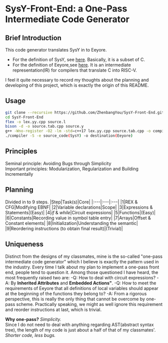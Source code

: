 # SysY-Front-End: a One-Pass Intermediate Code Generator
## Brief Introduction
This code generator translates SysY in to Eeyore.  
  - For the definition of SysY, see [here](https://pku-minic.github.io/online-doc/#/sysy/). Basically, it is a subset of C.  
  - For the definition of Eeyore,see [here](https://pku-minic.github.io/online-doc/#/ir/eeyore). It is an intermediate representation(IR) for compilers that translate C into RISC-V.  

I feel it quite necessary to record my thoughts about the planning and developing of this project, which is exactly the origin of this README.  

## Usage
```Bash
git clone --recursive https://github.com/ZhenbangYou/SysY-Front-End.git  
cd SysY-Front-End  
flex -o lex.yy.cpp source.l  
bison -d -o source.tab.cpp source.y  
g++ -Wno-register -O2 -lm -std=c++17 lex.yy.cpp source.tab.cpp -o compiler -Idirs  
./compiler -S -e source_code(SysY) -o destination(Eeyore)
```

## Principles
Seminal principle: Avoiding Bugs through Simplicity  
Important principles: Modularization, Regularization and Building Incrementally

## Planning
Divided in to 9 steps.
|Step|Task(s)|Core|
|:---|:---|:---|
|1|REX & CFG|Modifying EBNF|
|2|Variable declarations|Scope|
|3|Expressions & Statements|(Easy)|
|4|*if* & *while*|Circuit expressions|
|5|Functions|(Easy)|
|6|Constants|Recording value in symbol table entry|
|7|Arrays|Offset & Constant elements|
|8|Initialization|Understanding the semantic|
|9|Reordering instructions (to obtain final result)|(Trivial)|

## Uniqueness
Distinct from the designs of my classmates, mine is the so-called "one-pass intermediate code generator" which I believe is exactly the pattern used in the industry.
Every time I talk about my plan to implement a one-pass front end, people tend to question it. Among those questioned I have heard, the most frequently raised two are: 
  -Q: How to deal with circuit expressions?
  -A: By **Inherited Attributes** and **Embedded Actions"**.
  -Q: How to meet the requirements of Eeyore that all definitions of local variables should appear at the beginning of the functions they belong to?
  -A: From a rigorous perspective, this is really the only thing that cannot be overcome by one-pass scheme. Practically speaking, we might as well ignore this requirement and reorder instructions at last, which is trivial.

**Why one-pass?**
*Simplicity.*  
Since I do not need to deal with anything regarding AST(abstract syntax tree), the length of my code is just about a half of that of my classmates'.  
*Shorter code, less bugs.*
